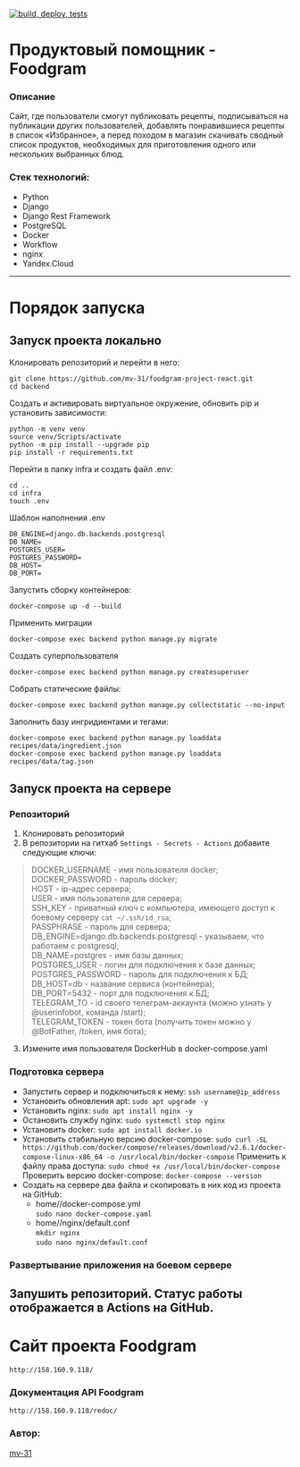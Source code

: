 [![build, deploy, tests](https://github.com/mv-31/foodgram-project-react/actions/workflows/foodgram_workflow.yml/badge.svg)](https://github.com/mv-31/foodgram-project-react/actions/workflows/foodgram_workflow.yml/badge.svg)

# Продуктовый помощник - Foodgram
### Описание
Сайт, где пользователи смогут публиковать рецепты, подписываться на публикации других пользователей, добавлять понравившиеся рецепты в список «Избранное», а перед походом в магазин скачивать сводный список продуктов, необходимых для приготовления одного или нескольких выбранных блюд.

### Стек технологий:
- Python
- Django
- Django Rest Framework
- PostgreSQL
- Docker
- Workflow
- nginx
- Yandex.Cloud
---

# Порядок запуска
## Запуск проекта локально
Клонировать репозиторий и перейти в него:
```
git clone https://github.com/mv-31/foodgram-project-react.git
cd backend
```

Создать и активировать виртуальное окружение, обновить pip и установить зависимости:
```
python -m venv venv
source venv/Scripts/activate
python -m pip install --upgrade pip
pip install -r requirements.txt
```

Перейти в папку infra и cоздать файл .env:
```
cd ..
cd infra
touch .env
```

Шаблон наполнения .env
```
DB_ENGINE=django.db.backends.postgresql
DB_NAME=
POSTGRES_USER=
POSTGRES_PASSWORD=
DB_HOST=
DB_PORT=
```

Запустить сборку контейнеров:
```
docker-compose up -d --build
```

Применить миграции
```
docker-compose exec backend python manage.py migrate
```

Создать суперпользователя
```
docker-compose exec backend python manage.py createsuperuser
```

Собрать статические файлы:
```
docker-compose exec backend python manage.py collectstatic --no-input 
```

Заполнить базу ингридиентами и тегами:
```
docker-compose exec backend python manage.py loaddata recipes/data/ingredient.json
docker-compose exec backend python manage.py loaddata recipes/data/tag.json
```

## Запуск проекта на сервере
### Репозиторий
1. Клонировать репозиторий
2. В репозитории на гитхаб 
 ```Settings - Secrets - Actions```
добавите следующие ключи:

> DOCKER_USERNAME - имя пользователя docker;  
> DOCKER_PASSWORD - пароль docker;  
> HOST - ip-адрес сервера;  
> USER - имя пользователя для сервера;  
> SSH_KEY - приватный ключ с компьютера, имеющего доступ к боевому серверу ``` cat ~/.ssh/id_rsa ```;  
> PASSPHRASE - пароль для сервера;  
> DB_ENGINE=django.db.backends.postgresql - указываем, что работаем с postgresql;  
> DB_NAME=postgres - имя базы данных;  
> POSTGRES_USER - логин для подключения к базе данных;  
> POSTGRES_PASSWORD - пароль для подключения к БД;  
> DB_HOST=db - название сервиса (контейнера);  
> DB_PORT=5432 - порт для подключения к БД;  
> TELEGRAM_TO - id своего телеграм-аккаунта (можно узнать у @userinfobot, команда /start);  
> TELEGRAM_TOKEN - токен бота (получить токен можно у @BotFather, /token, имя бота);

3. Измените имя пользователя DockerHub в docker-compose.yaml

### Подготовка сервера
- Запустить сервер и подключиться к нему:
``` ssh username@ip_address ```
- Установить обновления apt:
``` sudo apt upgrade -y ```
- Установить nginx:
``` sudo apt install nginx -y ```
- Остановить службу nginx:
``` sudo systemctl stop nginx ```
- Установить docker:
``` sudo apt install docker.io ```
- Установить стабильную версию docker-compose: 
``` sudo curl -SL https://github.com/docker/compose/releases/download/v2.6.1/docker-compose-linux-x86_64 -o /usr/local/bin/docker-compose ```
Применить к файлу права доступа: 
``` sudo chmod +x /usr/local/bin/docker-compose	```
Проверить версию docker-compose:
``` docker-compose --version ```  
- Создать на сервере два файла и скопировать в них код из проекта на GitHub:  
  - home/<username>/docker-compose.yml  
   ``` sudo nano docker-compose.yaml ```  
  - home/<username>/nginx/default.conf  
``` mkdir nginx ```  
``` sudo nano nginx/default.conf ```

### Развертывание приложения на боевом сервере
Запушить репозиторий.
Статус работы отображается в Actions на GitHub.
---
# Сайт проекта Foodgram
```
http://158.160.9.118/
```
    
### Документация API Foodgram

```
http://158.160.9.118/redoc/
```

### Автор:

[mv-31](https://github.com/mv-31/ "mv-31")